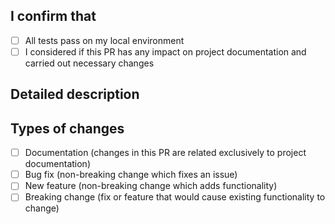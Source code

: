 <!--- Provide a general summary of your changes in the Title above -->

## I confirm that

- [ ] All tests pass on my local environment
- [ ] I considered if this PR has any impact on project documentation and carried out necessary changes

## Detailed description

<!--- Describe your changes in detail -->

## Types of changes

<!--- What types of changes does your code introduce? Put an `x` in all the boxes that apply: -->

- [ ] Documentation (changes in this PR are related exclusively to project documentation)
- [ ] Bug fix (non-breaking change which fixes an issue)
- [ ] New feature (non-breaking change which adds functionality)
- [ ] Breaking change (fix or feature that would cause existing functionality to change)